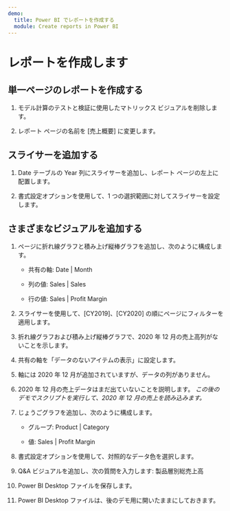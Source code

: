 ```yaml
---
demo:
  title: Power BI でレポートを作成する
  module: Create reports in Power BI
---
```

# レポートを作成します

## 単一ページのレポートを作成する

1. モデル計算のテストと検証に使用したマトリックス ビジュアルを削除します。

1. レポート ページの名前を [売上概要] に変更します。

## スライサーを追加する

1. Date テーブルの Year 列にスライサーを追加し、レポート ページの左上に配置します。

1. 書式設定オプションを使用して、1 つの選択範囲に対してスライサーを設定します。

## さまざまなビジュアルを追加する

1. ページに折れ線グラフと積み上げ縦棒グラフを追加し、次のように構成します。

    - 共有の軸: Date | Month

    - 列の値: Sales | Sales

    - 行の値: Sales | Profit Margin

1. スライサーを使用して、[CY2019]、[CY2020] の順にページにフィルターを適用します。

1. 折れ線グラフおよび積み上げ縦棒グラフで、2020 年 12 月の売上高列がないことを示します。

1. 共有の軸を「データのないアイテムの表示」に設定します。

1. 軸には 2020 年 12 月が追加されていますが、データの列がありません。

1. 2020 年 12 月の売上データはまだ出ていないことを説明します。 *この後のデモでスクリプトを実行して、2020 年 12 月の売上を読み込みます。*

1. じょうごグラフを追加し、次のように構成します。

    - グループ: Product | Category

    - 値: Sales | Profit Margin

1. 書式設定オプションを使用して、対照的なデータ色を選択します。

1. Q&A ビジュアルを追加し、次の質問を入力します: 製品層別総売上高

1. Power BI Desktop ファイルを保存します。

1. Power BI Desktop ファイルは、後のデモ用に開いたままにしておきます。

